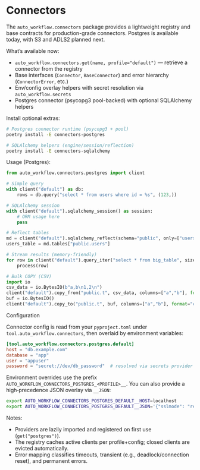 # Connectors

The `auto_workflow.connectors` package provides a lightweight registry and base contracts for
production-grade connectors. Postgres is available today, with S3 and ADLS2 planned next.

What’s available now:
- `auto_workflow.connectors.get(name, profile="default")` — retrieve a connector from the registry
- Base interfaces (`Connector`, `BaseConnector`) and error hierarchy (`ConnectorError`, etc.)
- Env/config overlay helpers with secret resolution via `auto_workflow.secrets`
- Postgres connector (psycopg3 pool-backed) with optional SQLAlchemy helpers

Install optional extras:

```bash
# Postgres connector runtime (psycopg3 + pool)
poetry install -E connectors-postgres

# SQLAlchemy helpers (engine/session/reflection)
poetry install -E connectors-sqlalchemy
```

Usage (Postgres):

```python
from auto_workflow.connectors.postgres import client

# Simple query
with client("default") as db:
	rows = db.query("select * from users where id = %s", (123,))

# SQLAlchemy session
with client("default").sqlalchemy_session() as session:
	# ORM usage here
	pass

# Reflect tables
md = client("default").sqlalchemy_reflect(schema="public", only=["users"])
users_table = md.tables["public.users"]

# Stream results (memory-friendly)
for row in client("default").query_iter("select * from big_table", size=1000):
	process(row)

# Bulk COPY (CSV)
import io
csv_data = io.BytesIO(b"a,b\n1,2\n")
client("default").copy_from("public.t", csv_data, columns=["a","b"], format="csv")
buf = io.BytesIO()
client("default").copy_to("public.t", buf, columns=["a","b"], format="csv")
```

Configuration

Connector config is read from your `pyproject.toml` under `tool.auto_workflow.connectors`, then
overlaid by environment variables:

```toml
[tool.auto_workflow.connectors.postgres.default]
host = "db.example.com"
database = "app"
user = "appuser"
password = "secret://dev/db_password"  # resolved via secrets provider
```

Environment overrides use the prefix `AUTO_WORKFLOW_CONNECTORS_POSTGRES_<PROFILE>__`. You can also
provide a high‑precedence JSON overlay via `__JSON`:

```bash
export AUTO_WORKFLOW_CONNECTORS_POSTGRES_DEFAULT__HOST=localhost
export AUTO_WORKFLOW_CONNECTORS_POSTGRES_DEFAULT__JSON='{"sslmode": "require"}'
```

Notes:
- Providers are lazily imported and registered on first use (`get("postgres")`).
- The registry caches active clients per profile+config; closed clients are evicted automatically.
- Error mapping classifies timeouts, transient (e.g., deadlock/connection reset), and permanent errors.
